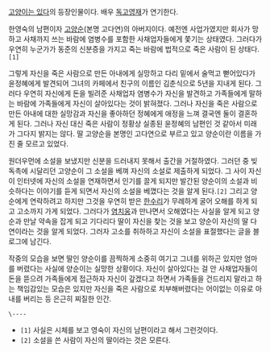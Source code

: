 [고양이는 있다](%EA%B3%A0%EC%96%91%EC%9D%B4%EB%8A%94%20%EC%9E%88%EB%8B%A4.md)의
등장인물이다. 배우 [독고영재](%EB%8F%85%EA%B3%A0%EC%98%81%EC%9E%AC.md)가 연기한다.

한영숙의 남편이자 [고양순](%EA%B3%A0%EC%96%91%EC%88%9C.md)(본명 고다연)의 아버지이다. 예전엔 사업가였지만
회사가 망하고 사채까지 쓰는 바람에 염병수를 포함한 사채업자들에게 쫓기는 상태였다. 그러다가 우연히 누군가가 동준의 신분증을 가지고 죽는
바람에 법적으로 죽은 사람이 된 상태다.`[1]`

그렇게 자신을 죽은 사람으로 만든 아내에게 실망하고 다리 밑에서 술먹고 뻗어있다가 윤정혜에게 발견되어 그녀의 카페에서 친구의 이름인
김춘식으로 5년을 지내게 된다. 그러다 우연히 자신에게 돈을 빌려준 사채업자 염병수가 자신을 발견하고 가족들에게 말하는 바람에 가족들에게
자신이 살아있다는 것이 밝혀졌다. 그러나 자신을 죽은 사람으로 만든 아내에 대한 실망감과 자신을 좋아하던 정혜에게 애정을 느껴 결국엔 둘이
결혼하게 된다. 그러나 자신 대신 죽은 사람이 정황상 실종된 윤정혜의 남편인 것 같아서 미래가 그다지 밝지는 않다. 딸 고양순을 본명인
고다연으로 부르고 있고 양순이란 이름을 가진 줄 모르고 있었다.

원더우먼에 소설을 보냈지만 신분을 드러내지 못해서 출간을 거절하였다. 그러던 중 빚 독촉에 시달리던 고양순이 그 소설을 베껴 자신의 소설로
제출하게 되었다. 그 사이 자신이 인터넷에 자신의 소설을 연재하면서 인기를 끌게 되지만 발간된 양순이의 소설과 비슷하다는 이야기를 듣게
되면서 자신의 소설을 베꼈다는 것을 알게 된다.`[2]` 그리고 양순에게 연락하려고 하지만 그것을 우연히 받은
[한수리](%ED%95%9C%EC%88%98%EB%A6%AC.md)가 무례하게 굴어 오해를 하게 되고 고소까지 가게 되었다. 그러다가
[염치웅](%EC%97%BC%EC%B9%98%EC%9B%85.md)과 만나면서 오해였다는 사실을 알게 되고 양순과 만날 약속을 잡게
되고 기다리다 딸이 자신을 찾는 것을 보고 양순이 자신의 딸 다연이라는 것을 알게 되었다. 그러자 고소를 취하하고 자신이 소설을 표절했다는
글을 블로그에 남긴다.

작중의 모습을 보면 딸인 양순이를 끔찍하게 소중히 여기고 그녀를 위하곤 있지만 엄마를 버렸다는 사실에 양순이는 실망한 상황이다. 자신이
살아있다는 걸 안 사채업자들이 돈을 뜯으려 가족들에게 접근하자 자신이 갚겠다고 하면서 가족들을 건드리지 말라고 하는 책임감있는 모습은 있지만
자신을 죽은 사람으로 치부해버렸다는 어이없는 이유로 아내를 버리는 등 은근히 찌질한 인간.

`\----`

  * `[1]` 사실은 시체를 보고 영숙이 자신의 남편이라고 해서 그런것이다.
  * `[2]` 소설을 쓴 사람이 자신의 딸이라는 것은 모른다.

